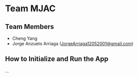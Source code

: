 # Team MJAC

## Team Members

- Cheng Yang 
- Jorge Anzueto Arriaga (JorgeArriaga12052001@gmail.com)

## How to Initialize and Run the App

...
